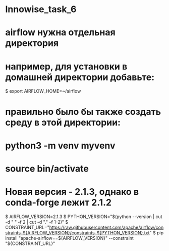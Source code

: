 # Innowise_task_6

# airflow нужна отдельная директория
# например, для установки в домашней директории добавьте:
$ export AIRFLOW_HOME=~/airflow

# правильно было бы также создать среду в этой директории:
#   python3 -m venv myvenv
#   source bin/activate

# Новая версия - 2.1.3, однако в conda-forge лежит 2.1.2
$ AIRFLOW_VERSION=2.1.3
$ PYTHON_VERSION="$(python --version | cut -d " " -f 2 | cut -d "." -f 1-2)"
$ CONSTRAINT_URL="https://raw.githubusercontent.com/apache/airflow/constraints-${AIRFLOW_VERSION}/constraints-${PYTHON_VERSION}.txt"
$ pip install "apache-airflow==${AIRFLOW_VERSION}" --constraint "${CONSTRAINT_URL}"